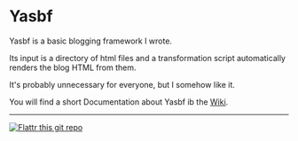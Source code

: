 # Yasbf #

Yasbf is a basic blogging framework I wrote.

Its input is a directory of html files and a transformation script automatically renders the blog HTML from them.

It's probably unnecessary for everyone, but I somehow like it.

You will find a short Documentation about Yasbf ib the [Wiki](https://github.com/Poapfel/Yasbf/wiki).

--------

[![Flattr this git repo](http://api.flattr.com/button/flattr-badge-large.png)](https://flattr.com/submit/auto?user_id=Poapfel&url=https://github.com/Poapfel/Yasbf&title=Yasbf&language=en_GB&tags=github&category=software)
